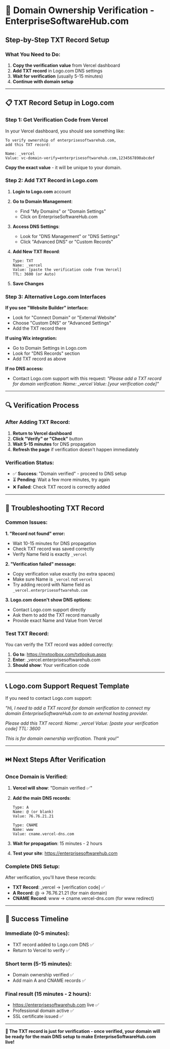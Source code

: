 # 🔐 Domain Ownership Verification - EnterpriseSoftwareHub.com

## Step-by-Step TXT Record Setup

### What You Need to Do:

1. **Copy the verification value** from Vercel dashboard
2. **Add TXT record** in Logo.com DNS settings
3. **Wait for verification** (usually 5-15 minutes)
4. **Continue with domain setup**

---

## 📋 TXT Record Setup in Logo.com

### Step 1: Get Verification Code from Vercel

In your Vercel dashboard, you should see something like:
```
To verify ownership of enterprisesoftwarehub.com, 
add this TXT record:

Name: _vercel
Value: vc-domain-verify=enterprisesoftwarehub.com,1234567890abcdef
```

**Copy the exact value** - it will be unique to your domain.

### Step 2: Add TXT Record in Logo.com

1. **Login to Logo.com** account

2. **Go to Domain Management**:
   - Find "My Domains" or "Domain Settings"
   - Click on EnterpriseSoftwareHub.com

3. **Access DNS Settings**:
   - Look for "DNS Management" or "DNS Settings"
   - Click "Advanced DNS" or "Custom Records"

4. **Add New TXT Record**:
   ```
   Type: TXT
   Name: _vercel
   Value: [paste the verification code from Vercel]
   TTL: 3600 (or Auto)
   ```

5. **Save Changes**

### Step 3: Alternative Logo.com Interfaces

**If you see "Website Builder" interface:**
- Look for "Connect Domain" or "External Website"
- Choose "Custom DNS" or "Advanced Settings"
- Add the TXT record there

**If using Wix integration:**
- Go to Domain Settings in Logo.com
- Look for "DNS Records" section
- Add TXT record as above

**If no DNS access:**
- Contact Logo.com support with this request:
  *"Please add a TXT record for domain verification:
  Name: _vercel
  Value: [your verification code]"*

---

## 🔍 Verification Process

### After Adding TXT Record:

1. **Return to Vercel dashboard**
2. **Click "Verify" or "Check"** button
3. **Wait 5-15 minutes** for DNS propagation
4. **Refresh the page** if verification doesn't happen immediately

### Verification Status:
- ✅ **Success**: "Domain verified" - proceed to DNS setup
- ⏳ **Pending**: Wait a few more minutes, try again
- ❌ **Failed**: Check TXT record is correctly added

---

## 🐛 Troubleshooting TXT Record

### Common Issues:

**1. "Record not found" error:**
- Wait 10-15 minutes for DNS propagation
- Check TXT record was saved correctly
- Verify Name field is exactly `_vercel`

**2. "Verification failed" message:**
- Copy verification value exactly (no extra spaces)
- Make sure Name is `_vercel` not `vercel`
- Try adding record with Name field as `_vercel.enterprisesoftwarehub.com`

**3. Logo.com doesn't show DNS options:**
- Contact Logo.com support directly
- Ask them to add the TXT record manually
- Provide exact Name and Value from Vercel

### Test TXT Record:
You can verify the TXT record was added correctly:
1. **Go to**: https://mxtoolbox.com/txtlookup.aspx
2. **Enter**: _vercel.enterprisesoftwarehub.com
3. **Should show**: Your verification code

---

## 📞 Logo.com Support Request Template

If you need to contact Logo.com support:

*"Hi, I need to add a TXT record for domain verification to connect my domain EnterpriseSoftwareHub.com to an external hosting provider.*

*Please add this TXT record:*
*Name: _vercel*
*Value: [paste your verification code]*
*TTL: 3600*

*This is for domain ownership verification. Thank you!"*

---

## ⏭️ Next Steps After Verification

### Once Domain is Verified:

1. **Vercel will show**: "Domain verified ✅"

2. **Add the main DNS records**:
   ```
   Type: A
   Name: @ (or blank)
   Value: 76.76.21.21
   
   Type: CNAME  
   Name: www
   Value: cname.vercel-dns.com
   ```

3. **Wait for propagation**: 15 minutes - 2 hours

4. **Test your site**: https://enterprisesoftwarehub.com

### Complete DNS Setup:
After verification, you'll have these records:
- **TXT Record**: _vercel → [verification code] ✅
- **A Record**: @ → 76.76.21.21 (for main domain)
- **CNAME Record**: www → cname.vercel-dns.com (for www redirect)

---

## 🎯 Success Timeline

### Immediate (0-5 minutes):
- TXT record added to Logo.com DNS ✅
- Return to Vercel to verify ✅

### Short term (5-15 minutes):
- Domain ownership verified ✅
- Add main A and CNAME records ✅

### Final result (15 minutes - 2 hours):
- https://enterprisesoftwarehub.com live ✅
- Professional domain active ✅
- SSL certificate issued ✅

---

**🔐 The TXT record is just for verification - once verified, your domain will be ready for the main DNS setup to make EnterpriseSoftwareHub.com live!**